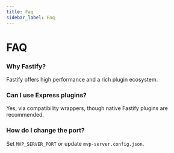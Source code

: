 ```yaml
---
title: Faq
sidebar_label: Faq
---
```


# FAQ

### Why Fastify?
Fastify offers high performance and a rich plugin ecosystem.

### Can I use Express plugins?
Yes, via compatibility wrappers, though native Fastify plugins are recommended.

### How do I change the port?
Set `MVP_SERVER_PORT` or update `mvp-server.config.json`.
